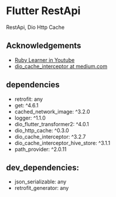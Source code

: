# Flutter RestApi

RestApi, Dio Http Cache

## Acknowledgements

- [Ruby Learner in Youtube](https://www.youtube.com/watch?v=KGMVZ0iWbA4&list=PLRMx7dqC9wugm7HX-JfnIqILqabzPBuFi)
- [dio_cache_interceptor at medium.com](https://medium.com/wesionary-team/flutter-dio-cache-8fdc178acbcc)

## dependencies

- retrofit: any
- get: ^4.6.1
- cached_network_image: ^3.2.0
- logger: ^1.1.0
- dio_flutter_transformer2: ^4.0.1
- dio_http_cache: ^0.3.0
- dio_cache_interceptor: ^3.2.7
- dio_cache_interceptor_hive_store: ^3.1.1
- path_provider: ^2.0.11

## dev_dependencies:

- json_serializable: any
- retrofit_generator: any
